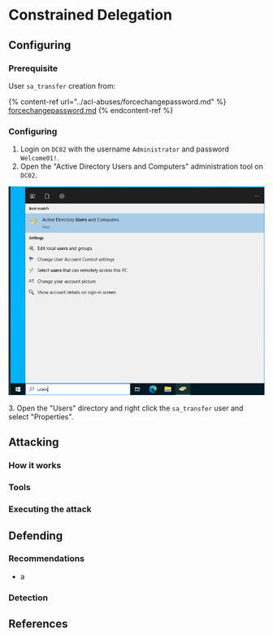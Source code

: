 # Constrained Delegation

## Configuring

### Prerequisite&#x20;

User `sa_transfer` creation from:

{% content-ref url="../acl-abuses/forcechangepassword.md" %}
[forcechangepassword.md](../acl-abuses/forcechangepassword.md)
{% endcontent-ref %}

### Configuring

1. Login on `DC02` with the username `Administrator` and password `Welcome01!`.
2. Open the "Active Directory Users and Computers" administration tool on `DC02`.

![](<../../../.gitbook/assets/image (37).png>)

3\. Open the "Users" directory and right click the `sa_transfer` user and select "Properties".

## Attacking

### How it works



### Tools



### Executing the attack



## Defending

### Recommendations

* a

### Detection



## References

